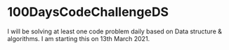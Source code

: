 # 100DaysCodeChallengeDS
I will be solving at least one code problem daily based on Data structure &amp; algorithms. I am starting this on 13th March 2021.
